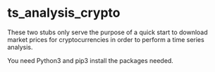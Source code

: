 # ts_analysis_crypto

These two stubs only serve the purpose of a quick start to download market prices for cryptocurrencies in order to perform a time series analysis. 

You need Python3 and pip3 install the packages needed.
